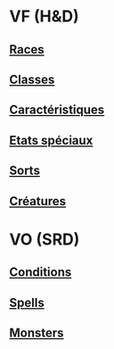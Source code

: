 # VF (H&D)

## [Races](races_hd.md)

## [Classes](classes_hd.md)

## [Caractéristiques](abilities_hd.md)

## [Etats spéciaux](conditions_hd.md)

## [Sorts](spells_hd.md)

## [Créatures](monsters_hd.md)

# VO (SRD)

## [Conditions](conditions_vo.md)

## [Spells](spells_vo.md)

## [Monsters](monsters_vo.md)

